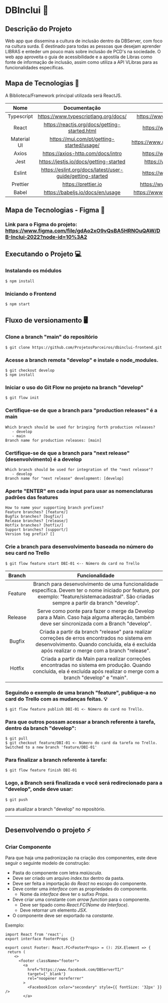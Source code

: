 <h1>DBInclui 💭 </h1> 

<h2>Descrição do Projeto </h2>

Web app que dissemina a cultura de inclusão dentro da DBServer, com foco na cultura surda. É destinado para todas as pessoas que desejam aprender LIBRAS e enteder um pouco mais sobre inclusão de PCD's na sociedade. O web app aproveita o guia de acessibilidade e a apostila de Libras como fonte de informação de inclusão, assim como utiliza a API VLibras para as funcionalidades específicas.

## Mapa de Tecnologias 📰

A Biblioteca/Framework principal utilizada será ReactJS.

| Nome | Documentação | Links dos pacotes |
| :-: | :-: | :-: |
| Typescript | https://www.typescriptlang.org/docs/ | https://www.npmjs.com/package/typescript |
| React | https://reactjs.org/docs/getting-started.html | https://www.npmjs.com/package/react |
| Material UI | https://mui.com/pt/getting-started/usage/ | https://www.npmjs.com/package/@mui/material |
| Axios | https://axios-http.com/docs/intro | https://www.npmjs.com/package/axios |
| Jest | https://jestjs.io/docs/getting-started | https://www.npmjs.com/package/jest |
| Eslint | https://eslint.org/docs/latest/user-guide/getting-started | https://www.npmjs.com/package/eslint |
| Prettier | https://prettier.io | https://www.npmjs.com/package/prettier |
| Babel | https://babeljs.io/docs/en/usage | https://www.npmjs.com/package/babel-install |

## Mapa de Tecnologias - Figma 📰

###  Link para o Figma do projeto: https://www.figma.com/file/gdAo2xO9vQsBA5HRNOuQAW/DB-Inclui-2022?node-id=10%3A2

## Executando o Projeto 💻

### Instalando os módulos

```
$ npm install
```

### Iniciando o Frontend 

```
$ npm start
```

## Fluxo de versionamento 🖥️

### Clone a branch "main" do repositório

```
$ git clone https://github.com/ProjetosParceiros/dbinclui-frontend.git
```
### Acesse a branch remota "develop" e instale o node_modules.

```
$ git checkout develop
$ npm install
```

### Iniciar o uso do Git Flow no projeto na branch "develop"

```
$ git flow init
```

### Certifique-se de que a branch para "production releases" é a main

```
Which branch should be used for bringing forth production releases?
   - develop
   - main
Branch name for production releases: [main]
```

### Certifique-se de que a branch para "next release" (desenvolvimento) é a develop

```
Which branch should be used for integration of the "next release"?
   - develop
Branch name for "next release" development: [develop]  
```

### Aperte "ENTER" em cada input para usar as nomenclaturas padrões das features

```
How to name your supporting branch prefixes?
Feature branches? [feature/]
Bugfix branches? [bugfix/]
Release branches? [release/]
Hotfix branches? [hotfix/]
Support branches? [support/]
Version tag prefix? []
```

### Crie a branch para desenvolvimento baseada no número do seu card no Trello

```
$ git flow feature start DBI-01 <-- Número do card no Trello
```
| Branch | Funcionalidade | 
| :-: | :-: |
| Feature | Branch para desenvolvimento de uma funcionalidade específica. Devem ter o nome iniciado por feature, por exemplo: "feature/sistemacadastral". São criadas sempre a partir da branch "develop".|
| Release | Serve como ponte para fazer o merge da Develop para a Main. Caso haja alguma alteração, também deve ser sincronizada com a Branch "develop".|
| Bugfix | Criada a partir da branch "release" para realizar correções de erros encontrados no sistema em desenvolvimento. Quando concluída, ela é excluída após realizar o merge com a branch "release".|
| Hotfix | Criada a partir da Main para realizar correções encontradas no sistema em produção. Quando concluída, ela é excluída após realizar o merge com a branch "develop" e "main". |

### Seguindo o exemplo de uma branch "feature", publique-a no card do Trello com as mudanças feitas. 💡

```
$ git flow feature publish DBI-01 <- Número do card no Trello.
```

### Para que outros possam acessar a branch referente à tarefa, dentro da branch "develop":

```
$ git pull
$ git checkout feature/DBI-01 <- Número do card da tarefa no Trello.
Switched to a new branch 'feature/DBI-01'
```
### Para finalizar a branch referente à tarefa: 

```
$ git flow feature finish DBI-01
```
<h3>Logo, a Branch será finalizada e você será redirecionado para a "develop", onde deve usar: </h3>

```
$ git push
```
<p> para atualizar a branch "develop" no repositório. </p>


---

## Desenvolvendo o projeto ⚡

### Criar Componente 

Para que haja uma padronização na criação dos componentes, este deve seguir o seguinte modelo de construção:

- Pasta do componente com letra *maiúscula*.
- Deve ser criado um arquivo _index.tsx_ dentro da pasta.
- Deve ser feita a importação do _React_ no escopo do componente.
- Deve conter uma _interface_ com as propriedades do componente.
  - Nome da _interface_ deve ter o sufixo _Props_.
- Deve criar uma constante com _arrow function_ para o componente.
  - Deve ser tipado como _React.FC(Nome da Interface)_.
  - Deve retornar um elemento _JSX_.
- O componente deve ser exportado na _constante_.

Exemplo:

```tsx
import React from 'react';
export interface FooterProps {}

export const Footer: React.FC<FooterProps> = (): JSX.Element => {
 return (
    <>
      <footer className="footer">
        <a
          href="https://www.facebook.com/DBServerTI/"
          target={'_blank'}
          rel="noopener noreferrer"
        >
          <FacebookIcon color="secondary" style={{ fontSize: '32px' }} />
        </a>
```



